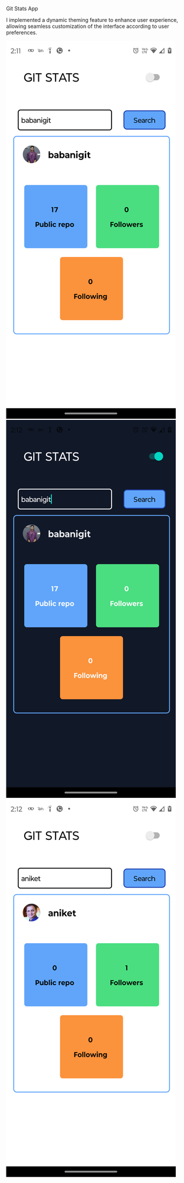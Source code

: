 Git Stats App


 I implemented a dynamic theming feature to enhance user experience, allowing seamless customization of the interface according to user preferences.
 
![ss1](my-app/ss/ss1.png)
![ss2](my-app/ss/ss2.png)
![ss3](my-app/ss/ss3.png)
